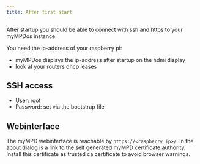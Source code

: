 ```yaml
---
title: After first start
---
```


After startup you should be able to connect with ssh and https to your myMPDos instance.

You need the ip-address of your raspberry pi:

- myMPDos displays the ip-address after startup on the hdmi display
- look at your routers dhcp leases

## SSH access

- User: root
- Password: set via the bootstrap file

## Webinterface

The myMPD webinterface is reachable by `https://<raspberry_ip>/`. In the about dialog is a link to the self generated myMPD certificate authority. Install this certificate as trusted ca certificate to avoid browser warnings.
